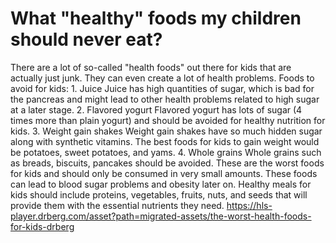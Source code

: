 # What "healthy" foods my children should never eat?

There are a lot of so-called "health foods" out there for kids that are actually just junk. They can even create a lot of health problems. Foods to avoid for kids: 1. Juice Juice has high quantities of sugar, which is bad for the pancreas and might lead to other health problems related to high sugar at a later stage. 2. Flavored yogurt Flavored yogurt has lots of sugar (4 times more than plain yogurt) and should be avoided for healthy nutrition for kids. 3. Weight gain shakes Weight gain shakes have so much hidden sugar along with synthetic vitamins. The best foods for kids to gain weight would be potatoes, sweet potatoes, and yams. 4. Whole grains Whole grains such as breads, biscuits, pancakes should be avoided. These are the worst foods for kids and should only be consumed in very small amounts. These foods can lead to blood sugar problems and obesity later on. Healthy meals for kids should include proteins, vegetables, fruits, nuts, and seeds that will provide them with the essential nutrients they need. https://hls-player.drberg.com/asset?path=migrated-assets/the-worst-health-foods-for-kids-drberg